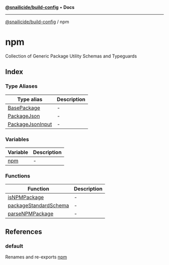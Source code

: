 [**@snailicide/build-config**](../README.md) • **Docs**

---

[@snailicide/build-config](../README.md) / npm

# npm

Collection of Generic Package Utility Schemas and Typeguards

## Index

### Type Aliases

| Type alias                                           | Description |
| ---------------------------------------------------- | ----------- |
| [BasePackage](type-aliases/BasePackage.md)           | -           |
| [PackageJson](type-aliases/PackageJson.md)           | -           |
| [PackageJsonInput](type-aliases/PackageJsonInput.md) | -           |

### Variables

| Variable                | Description |
| ----------------------- | ----------- |
| [npm](variables/npm.md) | -           |

### Functions

| Function                                                    | Description |
| ----------------------------------------------------------- | ----------- |
| [isNPMPackage](functions/isNPMPackage.md)                   | -           |
| [packageStandardSchema](functions/packageStandardSchema.md) | -           |
| [parseNPMPackage](functions/parseNPMPackage.md)             | -           |

## References

### default

Renames and re-exports [npm](variables/npm.md)
